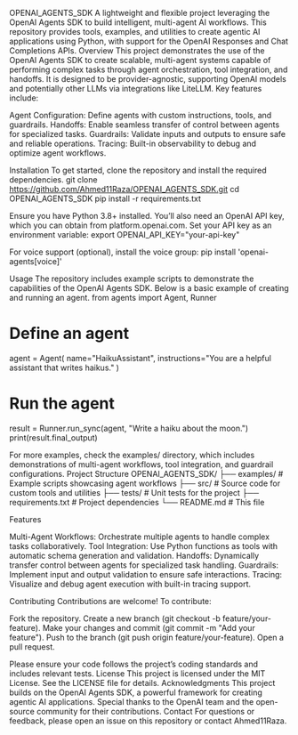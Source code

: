 OPENAI_AGENTS_SDK
A lightweight and flexible project leveraging the OpenAI Agents SDK to build intelligent, multi-agent AI workflows. This repository provides tools, examples, and utilities to create agentic AI applications using Python, with support for the OpenAI Responses and Chat Completions APIs.
Overview
This project demonstrates the use of the OpenAI Agents SDK to create scalable, multi-agent systems capable of performing complex tasks through agent orchestration, tool integration, and handoffs. It is designed to be provider-agnostic, supporting OpenAI models and potentially other LLMs via integrations like LiteLLM.
Key features include:

Agent Configuration: Define agents with custom instructions, tools, and guardrails.
Handoffs: Enable seamless transfer of control between agents for specialized tasks.
Guardrails: Validate inputs and outputs to ensure safe and reliable operations.
Tracing: Built-in observability to debug and optimize agent workflows.

Installation
To get started, clone the repository and install the required dependencies.
git clone https://github.com/Ahmed11Raza/OPENAI_AGENTS_SDK.git
cd OPENAI_AGENTS_SDK
pip install -r requirements.txt

Ensure you have Python 3.8+ installed. You’ll also need an OpenAI API key, which you can obtain from platform.openai.com.
Set your API key as an environment variable:
export OPENAI_API_KEY="your-api-key"

For voice support (optional), install the voice group:
pip install 'openai-agents[voice]'

Usage
The repository includes example scripts to demonstrate the capabilities of the OpenAI Agents SDK. Below is a basic example of creating and running an agent.
from agents import Agent, Runner

# Define an agent
agent = Agent(
    name="HaikuAssistant",
    instructions="You are a helpful assistant that writes haikus."
)

# Run the agent
result = Runner.run_sync(agent, "Write a haiku about the moon.")
print(result.final_output)

For more examples, check the examples/ directory, which includes demonstrations of multi-agent workflows, tool integration, and guardrail configurations.
Project Structure
OPENAI_AGENTS_SDK/
├── examples/               # Example scripts showcasing agent workflows
├── src/                    # Source code for custom tools and utilities
├── tests/                  # Unit tests for the project
├── requirements.txt        # Project dependencies
└── README.md               # This file

Features

Multi-Agent Workflows: Orchestrate multiple agents to handle complex tasks collaboratively.
Tool Integration: Use Python functions as tools with automatic schema generation and validation.
Handoffs: Dynamically transfer control between agents for specialized task handling.
Guardrails: Implement input and output validation to ensure safe interactions.
Tracing: Visualize and debug agent execution with built-in tracing support.

Contributing
Contributions are welcome! To contribute:

Fork the repository.
Create a new branch (git checkout -b feature/your-feature).
Make your changes and commit (git commit -m "Add your feature").
Push to the branch (git push origin feature/your-feature).
Open a pull request.

Please ensure your code follows the project’s coding standards and includes relevant tests.
License
This project is licensed under the MIT License. See the LICENSE file for details.
Acknowledgments
This project builds on the OpenAI Agents SDK, a powerful framework for creating agentic AI applications. Special thanks to the OpenAI team and the open-source community for their contributions.
Contact
For questions or feedback, please open an issue on this repository or contact Ahmed11Raza.
